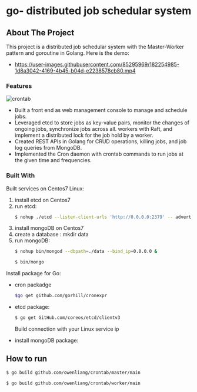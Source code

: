# go- distributed job schedular system


<!-- ABOUT THE PROJECT -->

## About The Project

This project is a distributed job schedular system with the Master-Worker pattern and goroutine in Golang.
Here is the demo:
* https://user-images.githubusercontent.com/85295969/182254985-1d8a3042-4169-4b45-b04d-e2238578cb80.mp4

### Features
![crontab](https://user-images.githubusercontent.com/85295969/182517389-8973484b-ffde-472c-acee-1ad10e4c3ea0.jpg)
 
* Built a front end as web management console to manage and schedule jobs.
* Leveraged etcd to store jobs as key-value pairs, monitor the changes of ongoing jobs, synchronize jobs across all.
workers with Raft, and implement a distributed lock for the job hold by a worker.
* Created REST APIs in Golang for CRUD operations, killing jobs, and job log queries from MongoDB.
* Implemented the Cron daemon with crontab commands to run jobs at the given time and frequencies.


### Built With

Built services on Centos7 Linux:

1. install etcd on Centos7
2. run etcd: 
   ```sh
   $ nohup ./etcd --listen-client-urls 'http://0.0.0.0:2379' -- advertise-client-urls 'http://0.0.0.0:2379' &
   ```
4. install mongoDB on Centos7
5. create a database : mkdir data
6. run mongoDB: 
   ```sh
   $ nohup bin/mongod --dbpath=./data --bind_ip=0.0.0.0 &
   ```
   ```sh
   $ bin/mongo
   ```

Install package for Go:
* cron packadge
  ```sh
  $go get github.com/gorhill/cronexpr
  ```
  

* etcd package:
  ```sh
  $ go get GitHub.com/coreos/etcd/clientv3
  ```
  Build connection with your Linux service ip

* install mongoDB package:


<!-- GETTING STARTED -->
## How to run
```sh
$ go build github.com/owenliang/crontab/master/main
```
```sh
$ go build github.com/owenliang/crontab/worker/main
```

